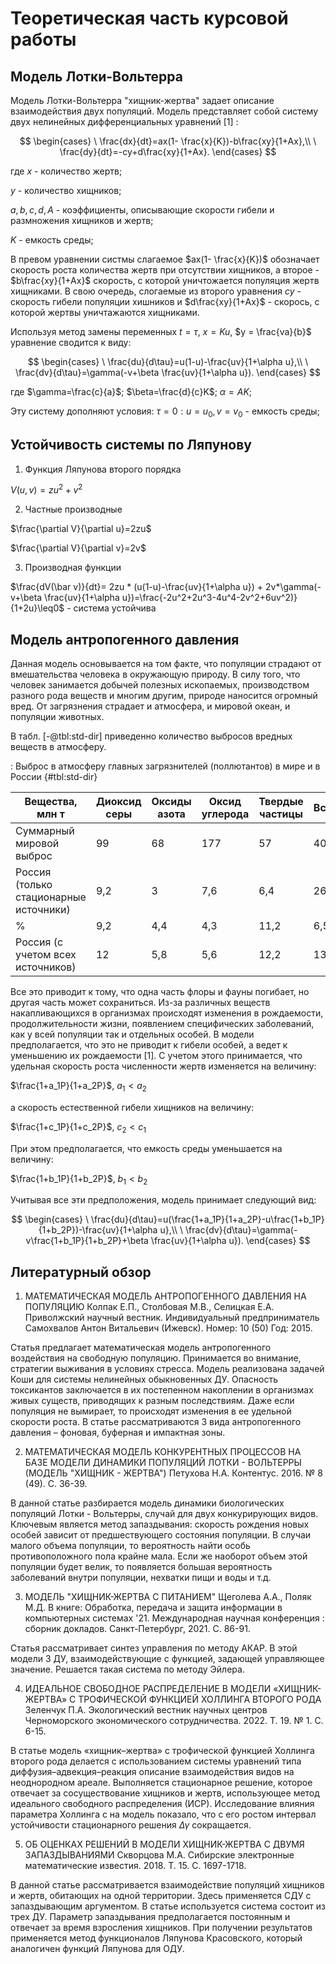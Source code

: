 # Теоретическая часть курсовой работы

## Модель Лотки-Вольтерра

Модель Лотки-Вольтерра "хищник-жертва" задает описание взаимодействия двух популяций. Модель представляет собой систему двух нелинейных дифференциальных уравнений [1] :

$$
\begin{cases}
\ \frac{dx}{dt}=ax(1- \frac{x}{K})-b\frac{xy}{1+Ax},\\
\ \frac{dy}{dt}=-cy+d\frac{xy}{1+Ax}.
\end{cases}
$$

где $x$ - количество жертв;

$y$ - количество хищников;

$a,b,c,d, A$ - коэффициенты, описывающие скорости гибели и размножения хищников и жертв;

$K$ - емкость среды;

В превом уравнении систмы слагаемое $ax(1- \frac{x}{K})$ обозначает скорость роста количества жертв при отсутствии хищников, а второе -  $b\frac{xy}{1+Ax}$ скорость, с которой уничтожается популяция жертв хищниками. В свою очередь, слогаемые из второго уравнения $cy$ - скорость гибели популяции хишников и $d\frac{xy}{1+Ax}$ - скорось, с которой жертвы уничтажаются хищниками.

Используя метод замены переменных $t = \tau$, $x = Ku$, $y = \frac{va}{b}$ уравнение сводится к виду:

$$
\begin{cases}
\ \frac{du}{d\tau}=u(1-u)-\frac{uv}{1+\alpha u},\\
\ \frac{dv}{d\tau}=\gamma(-v+\beta \frac{uv}{1+\alpha u}).
\end{cases}
$$

где $\gamma=\frac{c}{a}$; $\beta=\frac{d}{c}K$; $\alpha = AK$;

Эту систему дополняют условия: $\tau=0: u=u_0, v = v_0$ - емкость среды;

## Устойчивость системы по Ляпунову

1. Функция Ляпунова второго порядка

$V(u,v)= zu^2+v^2$

2. Частные производные

$\frac{\partial V}{\partial u}=2zu$

$\frac{\partial V}{\partial v}=2v$

3. Производная функции

$\frac{dV(\bar v)}{dt}= 2zu * (u(1-u)-\frac{uv}{1+\alpha u}) + 2v*\gamma(-v+\beta \frac{uv}{1+\alpha u})=\frac{-2u^2+2u^3-4u^4-2v^2+6uv^2)}{1+2u}\leq0$ - система устойчива
   
   

## Модель антропогенного давления 

Данная модель основывается на том факте, что популяции страдают от вмешательства человека в окружающую природу. В силу того, что человек занимается добычей полезных ископаемых, производством разного рода веществ и многим другим, природе наносится огромный вред. От загрязнения страдает и атмосфера, и мировой океан, и популяции животных.

В табл. [-@tbl:std-dir] приведенно количество выбросов вредных веществ в атмосферу.

: Выброс в атмосферу главных загрязнителей (поллютантов) в мире и в России {#tbl:std-dir}

| Вещества, млн т 		        | Диоксид серы | Оксиды азота | Оксид углерода | Твердые частицы | Всего |
|---------------------------------------|--------------|--------------|----------------|-----------------|-------|
| Суммарный мировой выброс              |      99      |      68      |      177       |        57       |  401  |
| Россия (только стационарные источники)|      9,2     |      3       |	     7,6       |	6,4	 |  26,2 |
| %                                     |      9,2     |      4,4     |      4,3       |        11,2     |  6,5  |
| Россия (с учетом всех источников)     |      12      |      5,8     |	     5,6       |  	12,2	 |  13,2 |

Все это приводит к тому, что одна часть флоры и фауны погибает, но другая часть может сохраниться. Из-за различных веществ накапливающихся в организмах происходят изменения в рождаемости, продолжительности жизни, появлением специфических заболеваний, как у всей популяции так и отдельных особей. В модели предполагается, что это
не приводит к гибели особей, а ведет к уменьшению их рождаемости [1]. С учетом этого принимается, что удельная
скорость роста численности жертв изменяется на величину:

$\frac{1+a_1P}{1+a_2P}$, $a_1<a_2$

а скорость естественной гибели хищников на величину:

$\frac{1+c_1P}{1+c_2P}$, $c_2<c_1$

При этом предполагается, что емкость среды уменьшается на величину:

$\frac{1+b_1P}{1+b_2P}$, $b_1<b_2$

Учитывая все эти предположения, модель принимает следующий вид:

$$
\begin{cases}
\ \frac{du}{d\tau}=u(\frac{1+a_1P}{1+a_2P}-u\frac{1+b_1P}{1+b_2P})-\frac{uv}{1+\alpha u},\\
\ \frac{dv}{d\tau}=\gamma(-v\frac{1+b_1P}{1+b_2P}+\beta \frac{uv}{1+\alpha u}).
\end{cases}
$$

## Литературный обзор

1.	МАТЕМАТИЧЕСКАЯ МОДЕЛЬ АНТРОПОГЕННОГО ДАВЛЕНИЯ НА ПОПУЛЯЦИЮ
Колпак Е.П., Столбовая М.В., Селицкая Е.А.
Приволжский научный вестник. Индивидуальный предприниматель Самохвалов Антон Витальевич (Ижевск). Номер: 10 (50) Год: 2015.

Статья предлагает математическая модель антропогенного воздействия на свободную популяцию. Принимается во внимание, стратегии выживания в условиях стресса. Модель реализована задачей Коши для системы нелинейных обыкновенных ДУ. Опасность токсикантов заключается в их постепенном накоплении в организмах живых существ, приводящих к разным последствиям. Даже если популяция не вымирает, то происходят изменения в ее удельной скорости роста. В статье рассматриваются 3 вида антропогенного давления – фоновая, буферная и импактная зоны.

2.	МАТЕМАТИЧЕСКАЯ МОДЕЛЬ КОНКУРЕНТНЫХ ПРОЦЕССОВ НА БАЗЕ МОДЕЛИ ДИНАМИКИ ПОПУЛЯЦИЙ ЛОТКИ - ВОЛЬТЕРРЫ (МОДЕЛЬ "ХИЩНИК - ЖЕРТВА")
Петухова Н.А.
Контентус. 2016. № 8 (49). С. 36-39.

В данной статье разбирается модель динамики биологических популяций Лотки - Вольтерры, случай для двух конкурирующих видов. Ключевым является метод запаздывания: скорость рождения новых особей зависит от предшествующего состояния популяции. В случаи малого объема популяции, то вероятность найти особь противоположного пола крайне мала. Если же наоборот объем этой популяции будет велик, то появляется большая вероятность заболеваний внутри популяции, нехватки пищи и воды и т.д.

3.	МОДЕЛЬ "ХИЩНИК-ЖЕРТВА С ПИТАНИЕМ"
Щеголева А.А., Поляк М.Д.
В книге: Обработка, передача и защита информации в компьютерных системах '21. Международная научная конференция : сборник докладов. Санкт-Петербург, 2021. С. 86-91.

Статья рассматривает синтез управления по методу АКАР. В этой модели 3 ДУ, взаимодействующие с функцией, задающей управляющее значение. Решается такая система по методу Эйлера.

4.	ИДЕАЛЬНОЕ СВОБОДНОЕ РАСПРЕДЕЛЕНИЕ В МОДЕЛИ «ХИЩНИК-ЖЕРТВА» С ТРОФИЧЕСКОЙ ФУНКЦИЕЙ ХОЛЛИНГА ВТОРОГО РОДА
Зеленчук П.А.
Экологический вестник научных центров Черноморского экономического сотрудничества. 2022. Т. 19. № 1. С. 6-15.

В статье модель «хищник–жертва» с трофической функцией Холлинга второго рода делается с использованием системы уравнений типа диффузия–адвекция–реакция описание взаимодействия видов на
неоднородном ареале. Выполняется стационарное решение, которое отвечает за сосуществование хищников и жертв, использующее метод идеального свободного распределения (ИСР). Исследование влияния параметра Холлинга c на модель показало, что с его ростом интервал устойчивости стационарного решения $\Delta \gamma$ сокращается.

5.	ОБ ОЦЕНКАХ РЕШЕНИЙ В МОДЕЛИ ХИЩНИК-ЖЕРТВА С ДВУМЯ ЗАПАЗДЫВАНИЯМИ
Скворцова М.А.
Сибирские электронные математические известия. 2018. Т. 15. С. 1697-1718.

В данной статье рассматривается взаимодействие популяций хищников и жертв, обитающих на одной территории. Здесь применяется СДУ с запаздывающим аргументом. В статье используется система состоит из трех ДУ. Параметр запаздывания предполагается постоянным и отвечает за время взросления хищников. При получении результатов применяется метод функционалов Ляпунова Красовского, который аналогичен функций Ляпунова для ОДУ.




